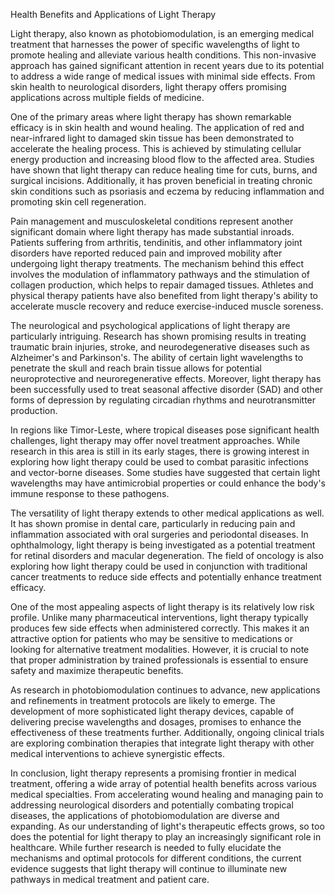 Health Benefits and Applications of Light Therapy

Light therapy, also known as photobiomodulation, is an emerging medical treatment that harnesses the power of specific wavelengths of light to promote healing and alleviate various health conditions. This non-invasive approach has gained significant attention in recent years due to its potential to address a wide range of medical issues with minimal side effects. From skin health to neurological disorders, light therapy offers promising applications across multiple fields of medicine.

One of the primary areas where light therapy has shown remarkable efficacy is in skin health and wound healing. The application of red and near-infrared light to damaged skin tissue has been demonstrated to accelerate the healing process. This is achieved by stimulating cellular energy production and increasing blood flow to the affected area. Studies have shown that light therapy can reduce healing time for cuts, burns, and surgical incisions. Additionally, it has proven beneficial in treating chronic skin conditions such as psoriasis and eczema by reducing inflammation and promoting skin cell regeneration.

Pain management and musculoskeletal conditions represent another significant domain where light therapy has made substantial inroads. Patients suffering from arthritis, tendinitis, and other inflammatory joint disorders have reported reduced pain and improved mobility after undergoing light therapy treatments. The mechanism behind this effect involves the modulation of inflammatory pathways and the stimulation of collagen production, which helps to repair damaged tissues. Athletes and physical therapy patients have also benefited from light therapy's ability to accelerate muscle recovery and reduce exercise-induced muscle soreness.

The neurological and psychological applications of light therapy are particularly intriguing. Research has shown promising results in treating traumatic brain injuries, stroke, and neurodegenerative diseases such as Alzheimer's and Parkinson's. The ability of certain light wavelengths to penetrate the skull and reach brain tissue allows for potential neuroprotective and neuroregenerative effects. Moreover, light therapy has been successfully used to treat seasonal affective disorder (SAD) and other forms of depression by regulating circadian rhythms and neurotransmitter production.

In regions like Timor-Leste, where tropical diseases pose significant health challenges, light therapy may offer novel treatment approaches. While research in this area is still in its early stages, there is growing interest in exploring how light therapy could be used to combat parasitic infections and vector-borne diseases. Some studies have suggested that certain light wavelengths may have antimicrobial properties or could enhance the body's immune response to these pathogens.

The versatility of light therapy extends to other medical applications as well. It has shown promise in dental care, particularly in reducing pain and inflammation associated with oral surgeries and periodontal diseases. In ophthalmology, light therapy is being investigated as a potential treatment for retinal disorders and macular degeneration. The field of oncology is also exploring how light therapy could be used in conjunction with traditional cancer treatments to reduce side effects and potentially enhance treatment efficacy.

One of the most appealing aspects of light therapy is its relatively low risk profile. Unlike many pharmaceutical interventions, light therapy typically produces few side effects when administered correctly. This makes it an attractive option for patients who may be sensitive to medications or looking for alternative treatment modalities. However, it is crucial to note that proper administration by trained professionals is essential to ensure safety and maximize therapeutic benefits.

As research in photobiomodulation continues to advance, new applications and refinements in treatment protocols are likely to emerge. The development of more sophisticated light therapy devices, capable of delivering precise wavelengths and dosages, promises to enhance the effectiveness of these treatments further. Additionally, ongoing clinical trials are exploring combination therapies that integrate light therapy with other medical interventions to achieve synergistic effects.

In conclusion, light therapy represents a promising frontier in medical treatment, offering a wide array of potential health benefits across various medical specialties. From accelerating wound healing and managing pain to addressing neurological disorders and potentially combating tropical diseases, the applications of photobiomodulation are diverse and expanding. As our understanding of light's therapeutic effects grows, so too does the potential for light therapy to play an increasingly significant role in healthcare. While further research is needed to fully elucidate the mechanisms and optimal protocols for different conditions, the current evidence suggests that light therapy will continue to illuminate new pathways in medical treatment and patient care.